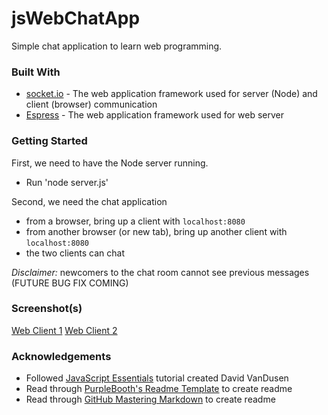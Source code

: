 # jsWebChatApp
Simple chat application to learn web programming.

### Built With

* [socket.io](http://socket.io/) - The web application framework used for server (Node) and client (browser) communication
* [Espress](https://expressjs.com) - The web application framework used for web server

### Getting Started

First, we need to have the Node server running. 
* Run 'node server.js'

Second, we need the chat application
* from a browser, bring up a client with ```localhost:8080 ```
* from another browser (or new tab), bring up another client with ```localhost:8080```
* the two clients can chat

*Disclaimer:* newcomers to the chat room cannot see previous messages (FUTURE BUG FIX COMING)

### Screenshot(s)
[Web Client 1](jsWebChatApp1.png)  [Web Client 2](jsWebChatApp2.png)

### Acknowledgements
* Followed [JavaScript Essentials](https://github.com/lighthouse-labs/gitbook-node-chat-tutorial) tutorial created David VanDusen
* Read through [PurpleBooth's Readme Template](https://gist.github.com/PurpleBooth/109311bb0361f32d87a2) to create readme
* Read through [GitHub Mastering Markdown](https://guides.github.com/features/mastering-markdown/) to create readme
